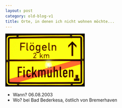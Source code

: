 ```yaml
---
layout: post
category: old-blog-v1
title: Orte, in denen ich nicht wohnen möchte...
---
```


![Blog post image](/images-blog/old-blogs/IMG_1531.JPG)

* Wann? 06.08.2003
* Wo? bei Bad Bederkesa, östlich von Bremerhaven
